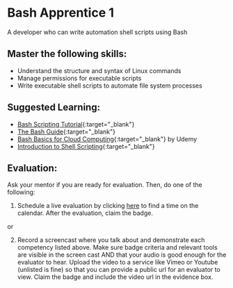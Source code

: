 # Bash Apprentice 1

A developer who can write automation shell scripts using Bash

## Master the following skills:

* Understand the structure and syntax of Linux commands
* Manage permissions for executable scripts
* Write executable shell scripts to automate file system processes

## Suggested Learning:

* [Bash Scripting Tutorial](https://linuxconfig.org/bash-scripting-tutorial-for-beginners){:target="_blank"}
* [The Bash Guide](https://guide.bash.academy/){:target="_blank"}
* [Bash Basics for Cloud Computing](https://www.udemy.com/course/bash-basics-for-cloud-computing/){:target="_blank"} by Udemy
* [Introduction to Shell Scripting](https://www.udemy.com/course/linux-shell-scripting-free/){:target="_blank"}

## Evaluation:

Ask your mentor if you are ready for evaluation. Then, do one of the following:

1. Schedule a live evaluation by clicking [here](http://evals.codex.academy) to find a time on the calendar. After the evaluation, claim the badge.

or

2. Record a screencast where you talk about and demonstrate each competency listed above. Make sure badge criteria and relevant tools are visible in the screen cast AND that your audio is good enough for the evaluator to hear. Upload the video to a service like Vimeo or Youtube (unlisted is fine) so that you can provide a public url for an evaluator to view. Claim the badge and include the video url in the evidence box.
